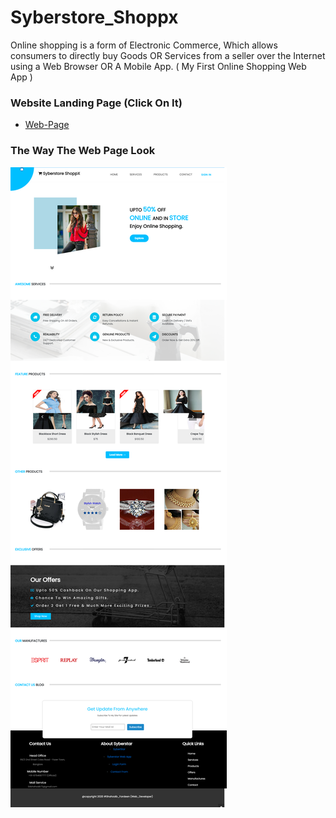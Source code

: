 # Syberstore_Shoppx
Online shopping is a form of Electronic Commerce, Which allows consumers to directly buy Goods OR Services from a seller over the Internet using a Web Browser OR A Mobile App.  ( My First Online Shopping Web App )

### Website Landing Page (Click On It)
* [Web-Page](https://shahzaibfardeen.github.io/Syberstore_Shoppx/)

### The Way The Web Page Look 

![Web_Page_Image](Project.png)

